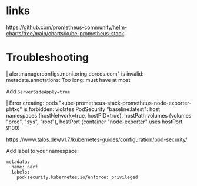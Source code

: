# links

https://github.com/prometheus-community/helm-charts/tree/main/charts/kube-prometheus-stack

# Troubleshooting

| alertmanagerconfigs.monitoring.coreos.com" is invalid: metadata.annotations: Too long: must have at most

Add `ServerSideApply=true`

| Error creating: pods "kube-prometheus-stack-prometheus-node-exporter-phtxc" is forbidden: violates PodSecurity "baseline:latest": host namespaces (hostNetwork=true, hostPID=true), hostPath volumes (volumes "proc", "sys", "root"), hostPort (container "node-exporter" uses hostPort 9100)

https://www.talos.dev/v1.7/kubernetes-guides/configuration/pod-security/

Add label to your namespace:
```
metadata:
  name: narf
  labels:
    pod-security.kubernetes.io/enforce: privileged
```